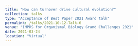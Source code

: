 ```yaml
---
title: "How can turnover drive cultural evolution?"
collection: talks
type: "Acceptance of Best Paper 2021 Award talk"
permalink: /talks/2021-10-12-Talk-6
venue: "IMPRS for Organismal Biology Grand Challenges 2021"
date: 2021-03-24
location: "Virtual"
---
```

